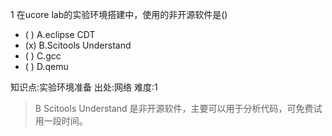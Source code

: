 1
在ucore lab的实验环境搭建中，使用的非开源软件是()
- ( ) A.eclipse CDT
- (x) B.Scitools Understand
- ( ) C.gcc
- ( ) D.qemu

知识点:实验环境准备
出处:网络
难度:1
> B Scitools Understand 是非开源软件，主要可以用于分析代码，可免费试用一段时间。
